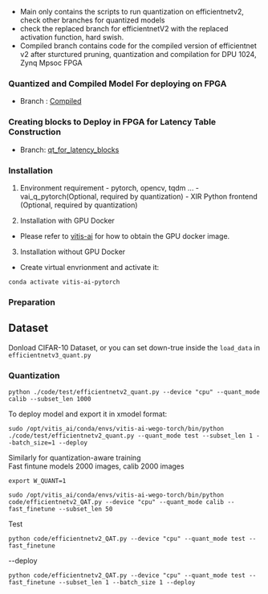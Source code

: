 
  - Main only contains the scripts to run quantization on efficientnetv2, check other branches for quantized models  
  - check the replaced branch for efficientnetV2 with the replaced activation function, hard swish.  
  - Compiled branch contains code for the compiled version of efficientnet v2 after sturctured pruning, quantization and compilation for DPU 1024, Zynq Mpsoc FPGA  

### Quantized and Compiled Model For deploying on FPGA 
- Branch : [Compiled](https://github.com/amitpant7/Quantizing-Efficientnetv2-using-Vitis-AI-Pytorch/tree/compiled)
### Creating blocks to Deploy in FPGA for Latency Table Construction 
- Branch: [qt_for_latency_blocks](https://github.com/amitpant7/Quantizing-Efficientnetv2-using-Vitis-AI-Pytorch/tree/qt_for_latency_blocks)
### Installation

   1. Environment requirement
    - pytorch, opencv, tqdm ...
    - vai_q_pytorch(Optional, required by quantization)
    - XIR Python frontend (Optional, required by quantization)

   2. Installation with GPU Docker
   - Please refer to [vitis-ai](https://github.com/Xilinx/Vitis-AI/tree/master/) for how to obtain the GPU docker image.
   
   3. Installation without GPU Docker

   - Create virtual envrionment and activate it:
   ```shell
   conda activate vitis-ai-pytorch
   ```

### Preparation
   ## Dataset
   Donload CIFAR-10 Dataset, 
   or you can set down-true inside the ```load_data``` in ```efficientnetv3_quant.py```



### Quantization
   ```
python ./code/test/efficientnetv2_quant.py --device "cpu" --quant_mode calib --subset_len 1000

```
To deploy model and export it in xmodel format:
```
sudo /opt/vitis_ai/conda/envs/vitis-ai-wego-torch/bin/python ./code/test/efficientnetv2_quant.py --quant_mode test --subset_len 1 --batch_size=1 --deploy 
```

Similarly for quantization-aware training  
Fast fintune models 2000 images, calib 2000 images  
```
export W_QUANT=1
```
```
sudo /opt/vitis_ai/conda/envs/vitis-ai-wego-torch/bin/python code/efficientnetv2_QAT.py --device "cpu" --quant_mode calib --fast_finetune --subset_len 50
```
Test
```
python code/efficientnetv2_QAT.py --device "cpu" --quant_mode test --fast_finetune
```
--deploy
 ```
python code/efficientnetv2_QAT.py --device "cpu" --quant_mode test --fast_finetune --subset_len 1 --batch_size 1 --deploy
```

